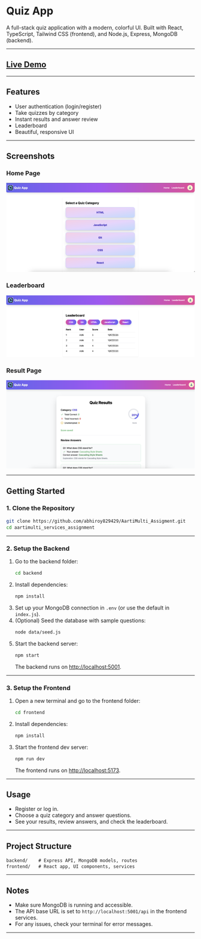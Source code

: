 # Quiz App

A full-stack quiz application with a modern, colorful UI. Built with React, TypeScript, Tailwind CSS (frontend), and Node.js, Express, MongoDB (backend).

---

##  [Live Demo](https://aartimulti-assigment.onrender.com/)

---

## Features

- User authentication (login/register)
- Take quizzes by category
- Instant results and answer review
- Leaderboard
- Beautiful, responsive UI

---

## Screenshots

### Home Page
![Home](frontend/src/assets/Home.png)

### Leaderboard
![Leaderboard](frontend/src/assets/Leaderboard.png)

### Result Page
![Result](frontend/src/assets/Result.png)

---

## Getting Started

### 1. Clone the Repository

```bash
git clone https://github.com/abhiroy829429/AartiMulti_Assigment.git
cd aartimulti_services_assignment
```

---

### 2. Setup the Backend

1. Go to the backend folder:
   ```bash
   cd backend
   ```
2. Install dependencies:
   ```bash
   npm install
   ```
3. Set up your MongoDB connection in `.env` (or use the default in `index.js`).
4. (Optional) Seed the database with sample questions:
   ```bash
   node data/seed.js
   ```
5. Start the backend server:
   ```bash
   npm start
   ```
   The backend runs on [http://localhost:5001](http://localhost:5001).

---

### 3. Setup the Frontend

1. Open a new terminal and go to the frontend folder:
   ```bash
   cd frontend
   ```
2. Install dependencies:
   ```bash
   npm install
   ```
3. Start the frontend dev server:
   ```bash
   npm run dev
   ```
   The frontend runs on [http://localhost:5173](http://localhost:5173).

---

## Usage

- Register or log in.
- Choose a quiz category and answer questions.
- See your results, review answers, and check the leaderboard.

---

## Project Structure

```
backend/    # Express API, MongoDB models, routes
frontend/   # React app, UI components, services
```

---

## Notes

- Make sure MongoDB is running and accessible.
- The API base URL is set to `http://localhost:5001/api` in the frontend services.
- For any issues, check your terminal for error messages.

---

